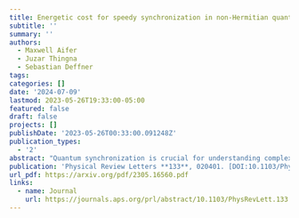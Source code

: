 ```yaml
---
title: Energetic cost for speedy synchronization in non-Hermitian quantum dynamics
subtitle: ''
summary: ''
authors:
  - Maxwell Aifer
  - Juzar Thingna
  - Sebastian Deffner
tags:
categories: []
date: '2024-07-09'
lastmod: 2023-05-26T19:33:00-05:00
featured: false
draft: false
projects: []
publishDate: '2023-05-26T00:33:00.091248Z'
publication_types:
  - '2'
abstract: "Quantum synchronization is crucial for understanding complex dynamics and holds potential applications in quantum computing and communication. Therefore, assessing the thermodynamic resources required for finite-time synchronization in continuous-variable systems is a critical challenge. In the present work, we find these resources to be extensive for large systems. We also bound the speed of quantum and classical synchronization in coupled damped oscillators with non-Hermitian anti-PT-symmetric interactions, and show that the speed of synchronization is limited by the interaction strength relative to the damping. Compared to the classical limit, we find that quantum synchronization is slowed by the non-commutativity of the Hermitian and anti-Hermitian terms. Our general results could be tested experimentally and we suggest an implementation in photonic systems."
publication: 'Physical Review Letters **133**, 020401. [DOI:10.1103/PhysRevLett.133.020401](https://doi.org/10.1103/PhysRevLett.133.020401)'
url_pdf: https://arxiv.org/pdf/2305.16560.pdf
links:
  - name: Journal
    url: https://journals.aps.org/prl/abstract/10.1103/PhysRevLett.133.020401
---
```

